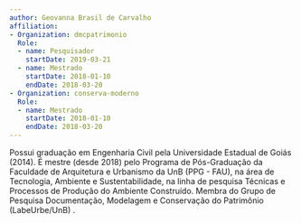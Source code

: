 ```yaml
---
author: Geovanna Brasil de Carvalho
affiliation:
- Organization: dmcpatrimonio
  Role:
  - name: Pesquisador
    startDate: 2019-03-21
  - name: Mestrado
    startDate: 2018-01-10
    endDate: 2018-03-20
- Organization: conserva-moderno
  Role:
  - name: Mestrado
    startDate: 2018-01-10
    endDate: 2018-03-20
---
```


Possui graduação em Engenharia Civil pela Universidade Estadual de
Goiás (2014). É mestre (desde 2018) pelo Programa de Pós-Graduação da
Faculdade de Arquitetura e Urbanismo da UnB (PPG - FAU), na área de
Tecnologia, Ambiente e Sustentabilidade, na linha de pesquisa Técnicas e
Processos de Produção do Ambiente Construído. Membra do Grupo de
Pesquisa Documentação, Modelagem e Conservação do Patrimônio
(LabeUrbe/UnB) .


